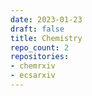 ```yaml
---
date: 2023-01-23
draft: false
title: Chemistry
repo_count: 2
repositories:
- chemrxiv
- ecsarxiv
---
```



